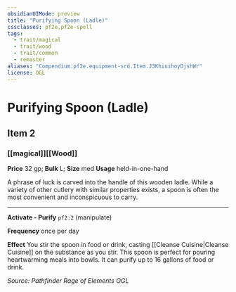 ```yaml
---
obsidianUIMode: preview
title: "Purifying Spoon (Ladle)"
cssclasses: pf2e,pf2e-spell
tags:
  - trait/magical
  - trait/wood
  - trait/common
  - remaster
aliases: "Compendium.pf2e.equipment-srd.Item.J3KhiuihoyDjshWr"
license: OGL
---
```

# Purifying Spoon (Ladle)
## Item 2
### [[magical]][[Wood]]


**Price** 32 gp; 
**Bulk** L; **Size** med
**Usage** held-in-one-hand

A phrase of luck is carved into the handle of this wooden ladle. While a variety of other cutlery with similar properties exists, a spoon is often the most convenient and inconspicuous to carry.

* * *

**Activate - Purify** `pf2:2` (manipulate)

**Frequency** once per day

**Effect** You stir the spoon in food or drink, casting [[Cleanse Cuisine|Cleanse Cuisine]] on the substance as you stir. This spoon is perfect for pouring heartwarming meals into bowls. It can purify up to 16 gallons of food or drink.

*Source: Pathfinder Rage of Elements*
*OGL*